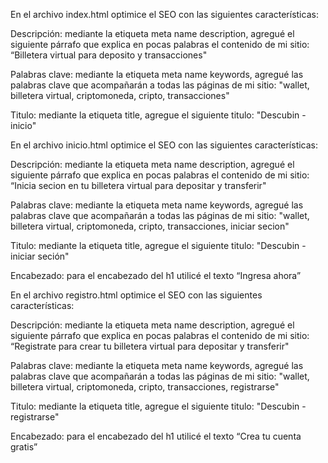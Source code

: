 En el archivo index.html optimice el SEO con las siguientes características:

Descripción: mediante la etiqueta meta name description, agregué el siguiente párrafo que explica en pocas palabras el contenido de mi sitio: “Billetera virtual para deposito y transacciones" 
  
  Palabras clave: mediante la etiqueta meta name keywords, agregué las palabras clave que acompañarán a todas las páginas de mi sitio: "wallet, billetera virtual, criptomoneda, cripto, transacciones"
  
  Titulo: mediante la etiqueta title, agregue el siguiente titulo: "Descubin - inicio"

En el archivo inicio.html optimice el SEO con las siguientes características:

  Descripción: mediante la etiqueta meta name description, agregué el siguiente párrafo que explica en pocas palabras el contenido de mi sitio: “Inicia secion en tu billetera virtual para depositar y transferir" 
  
  Palabras clave: mediante la etiqueta meta name keywords, agregué las palabras clave que acompañarán a todas las páginas de mi sitio: "wallet, billetera virtual, criptomoneda, cripto, transacciones, iniciar secion"
  
  Titulo: mediante la etiqueta title, agregue el siguiente titulo: "Descubin - iniciar seción"
  
  Encabezado: para el encabezado del h1 utilicé el texto “Ingresa ahora”

En el archivo registro.html optimice el SEO con las siguientes características:

  Descripción: mediante la etiqueta meta name description, agregué el siguiente párrafo que explica en pocas palabras el contenido de mi sitio: “Registrate para crear tu billetera virtual para depositar y transferir" 
  
  Palabras clave: mediante la etiqueta meta name keywords, agregué las palabras clave que acompañarán a todas las páginas de mi sitio: "wallet, billetera virtual, criptomoneda, cripto, transacciones, registrarse"
  
  Titulo: mediante la etiqueta title, agregue el siguiente titulo: "Descubin - registrarse"
  
  Encabezado: para el encabezado del h1 utilicé el texto “Crea tu cuenta gratis”

